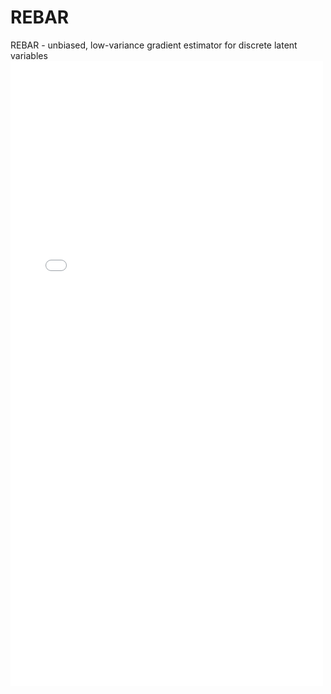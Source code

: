 # REBAR
REBAR - unbiased, low-variance gradient estimator for discrete latent variables
<embed src="./REBAR.pdf" width="500" height="1000" 
 type="application/pdf">

